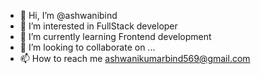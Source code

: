 - 👋 Hi, I’m @ashwanibind
- 👀 I’m interested in FullStack developer
- 🌱 I’m currently learning Frontend development
- 💞️ I’m looking to collaborate on ...
- 📫 How to reach me ashwanikumarbind569@gmail.com

<!---
ashwanibind/ashwanibind is a ✨ special ✨ repository because its `README.md` (this file) appears on your GitHub profile.
You can click the Preview link to take a look at your changes.
--->
